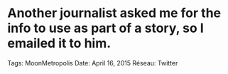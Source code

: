 # Another journalist asked me for the info to use as part of a story, so I emailed it to him.

Tags: MoonMetropolis
Date: April 16, 2015
Réseau: Twitter